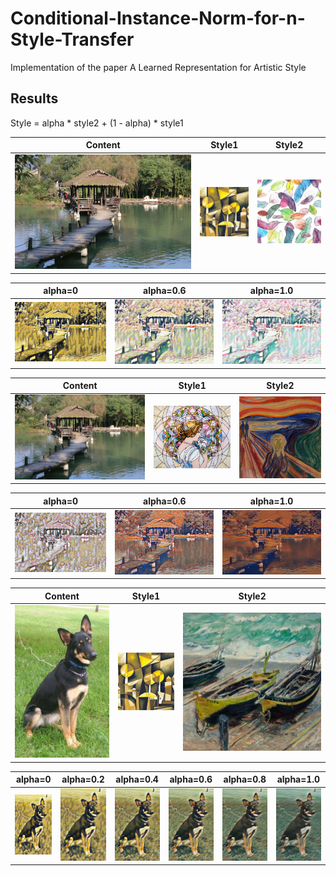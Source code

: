 # Conditional-Instance-Norm-for-n-Style-Transfer
Implementation of the paper A Learned Representation for Artistic Style


## Results
Style = alpha * style2 + (1 - alpha) * style1

|Content|Style1|Style2|
|-|-|-|
|![](https://github.com/MingtaoGuo/Conditional-Instance-Norm-for-n-Style-Transfer/blob/master/IMAGES/content.jpg)|![](https://github.com/MingtaoGuo/Conditional-Instance-Norm-for-n-Style-Transfer/blob/master/IMAGES/7.png)|![](https://github.com/MingtaoGuo/Conditional-Instance-Norm-for-n-Style-Transfer/blob/master/IMAGES/4.png)|

|alpha=0|alpha=0.6|alpha=1.0|
|-|-|-|
|![](https://github.com/MingtaoGuo/Conditional-Instance-Norm-for-n-Style-Transfer/blob/master/IMAGES/1lanting_0.0.jpg)|![](https://github.com/MingtaoGuo/Conditional-Instance-Norm-for-n-Style-Transfer/blob/master/IMAGES/1lanting_0.6.jpg)|![](https://github.com/MingtaoGuo/Conditional-Instance-Norm-for-n-Style-Transfer/blob/master/IMAGES/1lanting_1.0.jpg)|

|Content|Style1|Style2|
|-|-|-|
|![](https://github.com/MingtaoGuo/Conditional-Instance-Norm-for-n-Style-Transfer/blob/master/IMAGES/content.jpg)|![](https://github.com/MingtaoGuo/Conditional-Instance-Norm-for-n-Style-Transfer/blob/master/IMAGES/6.png)|![](https://github.com/MingtaoGuo/Conditional-Instance-Norm-for-n-Style-Transfer/blob/master/IMAGES/2.png)|

|alpha=0|alpha=0.6|alpha=1.0|
|-|-|-|
|![](https://github.com/MingtaoGuo/Conditional-Instance-Norm-for-n-Style-Transfer/blob/master/IMAGES/lanting_0.0.jpg)|![](https://github.com/MingtaoGuo/Conditional-Instance-Norm-for-n-Style-Transfer/blob/master/IMAGES/lanting_0.6.jpg)|![](https://github.com/MingtaoGuo/Conditional-Instance-Norm-for-n-Style-Transfer/blob/master/IMAGES/lanting_1.0.jpg)|

|Content|Style1|Style2|
|-|-|-|
|![](https://github.com/MingtaoGuo/Conditional-Instance-Norm-for-n-Style-Transfer/blob/master/IMAGES/content_dog.jpg)|![](https://github.com/MingtaoGuo/Conditional-Instance-Norm-for-n-Style-Transfer/blob/master/IMAGES/7.png)|![](https://github.com/MingtaoGuo/Conditional-Instance-Norm-for-n-Style-Transfer/blob/master/IMAGES/10.png)|

|alpha=0|alpha=0.2|alpha=0.4|alpha=0.6|alpha=0.8|alpha=1.0|
|-|-|-|-|-|-|
|![](https://github.com/MingtaoGuo/Conditional-Instance-Norm-for-n-Style-Transfer/blob/master/IMAGES/dog_0.0.jpg)|![](https://github.com/MingtaoGuo/Conditional-Instance-Norm-for-n-Style-Transfer/blob/master/IMAGES/dog_0.2.jpg)|![](https://github.com/MingtaoGuo/Conditional-Instance-Norm-for-n-Style-Transfer/blob/master/IMAGES/dog_0.4.jpg)|![](https://github.com/MingtaoGuo/Conditional-Instance-Norm-for-n-Style-Transfer/blob/master/IMAGES/dog_0.6.jpg)|![](https://github.com/MingtaoGuo/Conditional-Instance-Norm-for-n-Style-Transfer/blob/master/IMAGES/dog_0.8.jpg)|![](https://github.com/MingtaoGuo/Conditional-Instance-Norm-for-n-Style-Transfer/blob/master/IMAGES/dog_1.0.jpg)|
